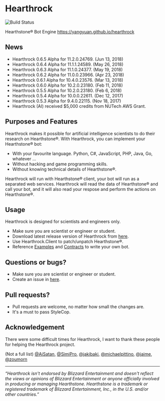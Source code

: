 Hearthrock
==========
![Build Status](https://6941987.visualstudio.com/_apis/public/build/definitions/11759935-74e5-4a06-843f-9794d369a62d/3/badge)

Hearthstone® Bot Engine https://yangyuan.github.io/hearthrock

## News

- Hearthrock 0.6.5 Alpha for 11.2.0.24769. (Jun 13, 2018)
- Hearthrock 0.6.4 Alpha for 11.1.1.24589. (May 26, 2018)
- Hearthrock 0.6.3 Alpha for 11.1.0.24377. (May 19, 2018)
- Hearthrock 0.6.2 Alpha for 11.0.0.23966. (Apr 23, 2018)
- Hearthrock 0.6.1 Alpha for 10.4.0.23576. (Mar 13, 2018)
- Hearthrock 0.6.0 Alpha for 10.2.0.23180. (Feb 11, 2018)
- Hearthrock 0.5.5 Alpha for 10.2.0.23180. (Feb 6, 2018)
- Hearthrock 0.5.4 Alpha for 10.0.0.22611. (Dec 12, 2017)
- Hearthrock 0.5.3 Alpha for 9.4.0.22115. (Nov 18, 2017)
- Hearthrock (AI) received $5,000 credits from NUTech AWS Grant.

## Purposes and Features

Hearthrock makes it possible for artificial intelligence scientists to do their research on Hearthstone®. With Hearthrock, you can implement your Hearthstone® bot:
- With your favourite language. Python, C#, JavaScript, PHP, Java, Go, whatever ...
- Without hacking and game programming skills.
- Without knowing technical details of Hearthstone®.

Hearthrock will run with Hearthstone® client, your bot will run as a separated web services. Hearthrock will read the data of Hearthstone® and call your bot, and it will also read your respose and perform the actions on Hearthstone®.

## Usage

Hearthrock is designed for scientists and engineers only.

- Make sure you are scientist or engineer or student.
- Download latest release version of Hearthrock from [here](../../releases).
- Use Hearthrock.Client to patch/unpatch Hearthstone®.
- Reference [Examples](../../tree/master/examples) and [Contracts](../../tree/master/src/Hearthrock.Contracts) to write your own bot.

## Questions or bugs?

- Make sure you are scientist or engineer or student.
- Create an issue in [here](../../issues).

## Pull requests?

- Pull requests are welcome, no matter how small the changes are.
- It's a must to pass StyleCop.

## Acknowledgement

There were some difficult times for Hearthrock, I want to thank these people for helping the Hearthrock project.

(Not a full list) [@AiSatan](https://github.com/aisatan), [@SimiPro](https://github.com/simipro), [@jakibaki](https://github.com/jakibaki), [@michaelpittino](https://github.com/michaelpittino), [@jaime](https://github.com/jaime), [@zoumorn](https://github.com/zoumorn)

___
*“Hearthrock isn't endorsed by Blizzard Entertainment and doesn't reflect the views or opinions of Blizzard Entertainment or anyone officially involved in producing or managing Hearthstone. Hearthstone is a trademark or registered trademark of Blizzard Entertainment, Inc., in the U.S. and/or other countries.”*
